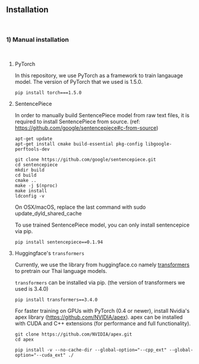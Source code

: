 
## Installation 

<br>

### 1) Manual installation

<br>

1) PyTorch

    In this repository, we use PyTorch as a framework to train langauage model. The version of PyTorch that we used is 1.5.0.

    ```
    pip install torch===1.5.0
    ```

2) SentencePiece

    In order to manually build SentencePiece model from raw text files, it is required to install SentencePiece from source. (ref: https://github.com/google/sentencepiece#c-from-source)

    ```
    apt-get update
    apt-get install cmake build-essential pkg-config libgoogle-perftools-dev

    git clone https://github.com/google/sentencepiece.git
    cd sentencepiece
    mkdir build
    cd build
    cmake ..
    make -j $(nproc)
    make install
    ldconfig -v
    ```
    On OSX/macOS, replace the last command with sudo update_dyld_shared_cache


    To use trained SentencePiece model, you can only install sentencepice via pip.

    ```
    pip install sentencepiece==0.1.94
    ```


3) Huggingface's `transformers` 


    Currently, we use the library from huggingface.co namely [transformers](https://github.com/huggingface/transformers) to pretrain our Thai language models.

    `transformers` can be installed via pip. (the version of transformers we used is 3.4.0)

    ```
    pip install transformers==3.4.0
    ```


    For faster training on GPUs with PyTorch (0.4 or newer), install Nvidia's apex library (https://github.com/NVIDIA/apex). apex can be installed with CUDA and C++ extensions (for performance and full functionality).

    ```
    git clone https://github.com/NVIDIA/apex.git
    cd apex

    pip install -v --no-cache-dir --global-option="--cpp_ext" --global-option="--cuda_ext" ./
    ```
